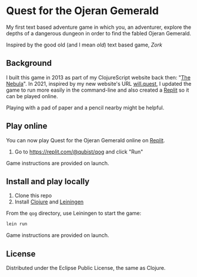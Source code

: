 # Quest for the Ojeran Gemerald

My first text based adventure game in which you, an adventurer, explore the depths of a dangerous dungeon in order to find the fabled Ojeran Gemerald.

Inspired by the good old (and I mean *old*) text based game, *Zork*

## Background

I built this game in 2013 as part of my ClojureScript website back then: "[The Nebula](github.com/qubist/the-nebula)". In 2021, inspired by my new website's URL [will.quest](https://will.quest), I updated the game to run more easily in the command-line and also created a [Replit](https://replit.com/@qubist/qog) so it can be played online.

Playing with a pad of paper and a pencil nearby might be helpful.

## Play online

You can now play Quest for the Ojeran Gemerald online on [Replit](https://replit.com/@qubist/qog).

1. Go to https://replit.com/@qubist/qog and click "Run"

Game instructions are provided on launch.

## Install and play locally

1. Clone this repo
2. Install [Clojure](https://clojure.org/guides/getting_started) and [Leiningen](https://leiningen.org/#install)

From the `qog` directory, use Leiningen to start the game:

```bash
lein run
```

Game instructions are provided on launch.

## License

Distributed under the Eclipse Public License, the same as Clojure.
